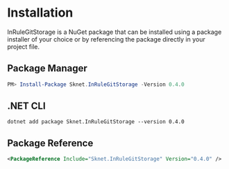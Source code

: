 # Installation

InRuleGitStorage is a NuGet package that can be installed using a package installer of your choice or by referencing the package directly in your project file.

## Package Manager

```powershell
PM> Install-Package Sknet.InRuleGitStorage -Version 0.4.0
```

## .NET CLI

```batch
dotnet add package Sknet.InRuleGitStorage --version 0.4.0
```

## Package Reference

```xml
<PackageReference Include="Sknet.InRuleGitStorage" Version="0.4.0" />
```